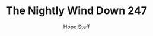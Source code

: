 ---
image: /assets/img/nwd/247_nwd_galatians_6_9_nlt.png
title: The Nightly Wind Down 247
number: 247
categories:
  - The Nightly Wind Down
author: Hope Staff
notes: The Nightly Wind Down 247
embed: >-
  EMBED_GOES_HERE
transcript: >-
  SOME LINES OF TEXT START HERE
---